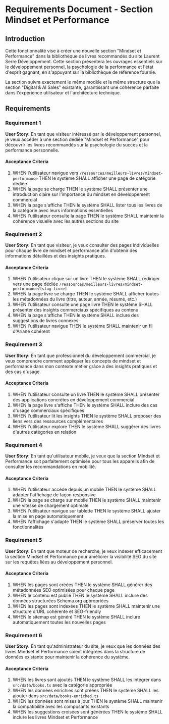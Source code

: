 # Requirements Document - Section Mindset et Performance

## Introduction

Cette fonctionnalité vise à créer une nouvelle section "Mindset et Performance" dans la bibliothèque de livres recommandés du site Laurent Serre Développement. Cette section présentera les ouvrages essentiels sur le développement personnel, la psychologie de la performance et l'état d'esprit gagnant, en s'appuyant sur la bibliothèque de référence fournie.

La section suivra exactement le même modèle et la même structure que la section "Digital & AI Sales" existante, garantissant une cohérence parfaite dans l'expérience utilisateur et l'architecture technique.

## Requirements

### Requirement 1

**User Story:** En tant que visiteur intéressé par le développement personnel, je veux accéder à une section dédiée "Mindset et Performance" pour découvrir les livres recommandés sur la psychologie du succès et la performance personnelle.

#### Acceptance Criteria

1. WHEN l'utilisateur navigue vers `/ressources/meilleurs-livres/mindset-performance` THEN le système SHALL afficher une page de catégorie dédiée
2. WHEN la page se charge THEN le système SHALL présenter une introduction claire sur l'importance du mindset en développement commercial
3. WHEN la page s'affiche THEN le système SHALL lister tous les livres de la catégorie avec leurs informations essentielles
4. WHEN l'utilisateur consulte la page THEN le système SHALL maintenir la cohérence visuelle avec les autres sections du site

### Requirement 2

**User Story:** En tant que visiteur, je veux consulter des pages individuelles pour chaque livre de mindset et performance afin d'obtenir des informations détaillées et des insights pratiques.

#### Acceptance Criteria

1. WHEN l'utilisateur clique sur un livre THEN le système SHALL rediriger vers une page dédiée `/ressources/meilleurs-livres/mindset-performance/[slug-livre]`
2. WHEN la page livre se charge THEN le système SHALL afficher toutes les métadonnées du livre (titre, auteur, année, résumé, etc.)
3. WHEN l'utilisateur consulte une page livre THEN le système SHALL présenter des insights commerciaux spécifiques au contenu
4. WHEN la page s'affiche THEN le système SHALL inclure des suggestions de livres connexes
5. WHEN l'utilisateur navigue THEN le système SHALL maintenir un fil d'Ariane cohérent

### Requirement 3

**User Story:** En tant que professionnel du développement commercial, je veux comprendre comment appliquer les concepts de mindset et performance dans mon contexte métier grâce à des insights pratiques et des cas d'usage.

#### Acceptance Criteria

1. WHEN l'utilisateur consulte un livre THEN le système SHALL présenter des applications concrètes en développement commercial
2. WHEN la page livre s'affiche THEN le système SHALL inclure des cas d'usage commerciaux spécifiques
3. WHEN l'utilisateur lit les insights THEN le système SHALL proposer des liens vers des ressources complémentaires
4. WHEN l'utilisateur explore THEN le système SHALL suggérer des livres d'autres catégories en relation

### Requirement 4

**User Story:** En tant qu'utilisateur mobile, je veux que la section Mindset et Performance soit parfaitement optimisée pour tous les appareils afin de consulter les recommandations en mobilité.

#### Acceptance Criteria

1. WHEN l'utilisateur accède depuis un mobile THEN le système SHALL adapter l'affichage de façon responsive
2. WHEN la page se charge sur mobile THEN le système SHALL maintenir une vitesse de chargement optimale
3. WHEN l'utilisateur navigue sur tablette THEN le système SHALL ajuster la mise en page automatiquement
4. WHEN l'affichage s'adapte THEN le système SHALL préserver toutes les fonctionnalités

### Requirement 5

**User Story:** En tant que moteur de recherche, je veux indexer efficacement la section Mindset et Performance pour améliorer la visibilité SEO du site sur les requêtes liées au développement personnel.

#### Acceptance Criteria

1. WHEN les pages sont créées THEN le système SHALL générer des métadonnées SEO optimisées pour chaque page
2. WHEN le contenu est publié THEN le système SHALL inclure des données structurées Schema.org appropriées
3. WHEN les pages sont indexées THEN le système SHALL maintenir une structure d'URL cohérente et SEO-friendly
4. WHEN le sitemap est généré THEN le système SHALL inclure automatiquement toutes les nouvelles pages

### Requirement 6

**User Story:** En tant qu'administrateur du site, je veux que les données des livres Mindset et Performance soient intégrées dans la structure de données existante pour maintenir la cohérence du système.

#### Acceptance Criteria

1. WHEN les livres sont ajoutés THEN le système SHALL les intégrer dans `src/data/books.ts` avec la catégorie appropriée
2. WHEN les données enrichies sont créées THEN le système SHALL les ajouter dans `src/data/books-enriched.ts`
3. WHEN les données sont mises à jour THEN le système SHALL maintenir la compatibilité avec les composants existants
4. WHEN les suggestions croisées sont générées THEN le système SHALL inclure les livres Mindset et Performance